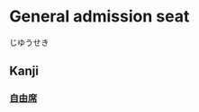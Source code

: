 # General admission seat
じゆうせき

## Kanji
### [自](../Kanji/kanji-dict/自.md)[由](../Kanji/kanji-dict/由.md)[席](../Kanji/kanji-dict/席.md)